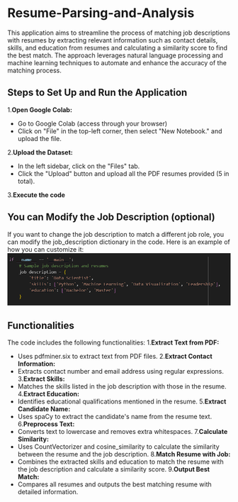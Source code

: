 # Resume-Parsing-and-Analysis
This application aims to streamline the process of matching job descriptions with resumes by extracting relevant information such as contact details, skills, and education from resumes and calculating a similarity score to find the best match. The approach leverages natural language processing and machine learning techniques to automate and enhance the accuracy of the matching process.

## Steps to Set Up and Run the Application
1.**Open Google Colab:**
 - Go to Google Colab (access through your browser)
 - Click on "File" in the top-left corner, then select "New Notebook." and upload the file.

2.**Upload the Dataset:**
 - In the left sidebar, click on the "Files" tab.
 - Click the "Upload" button and upload all the PDF resumes provided (5 in total).

3.**Execute the code**

## You can Modify the Job Description (optional)
If you want to change the job description to match a different job role, you can modify the job_description dictionary in the code. Here is an example of how you can customize it:
![Setup Steps](img.png)

## Functionalities
The code includes the following functionalities:
1.**Extract Text from PDF:**
 - Uses pdfminer.six to extract text from PDF files.
2.**Extract Contact Information:**
 - Extracts contact number and email address using regular expressions.
3.**Extract Skills:**
 - Matches the skills listed in the job description with those in the resume.
4.**Extract Education:**
 - Identifies educational qualifications mentioned in the resume.
5.**Extract Candidate Name:**
 - Uses spaCy to extract the candidate's name from the resume text.
6.**Preprocess Text:**
 - Converts text to lowercase and removes extra whitespaces.
7.**Calculate Similarity:**
 - Uses CountVectorizer and cosine_similarity to calculate the similarity between the resume and the job description.
8.**Match Resume with Job:**
 - Combines the extracted skills and education to match the resume with the job description and calculate a similarity score.
9.**Output Best Match:**
 - Compares all resumes and outputs the best matching resume with detailed information.

